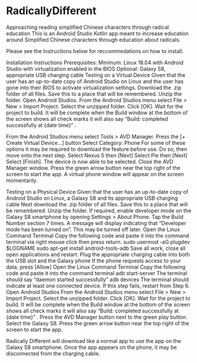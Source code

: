 # RadicallyDifferent
Approaching reading simplified Chinese characters through radical education
This is an Android Studio Kotlin app meant to increase education around Simplified Chinese characters through education about radicals.

Please see the Instructions below for reccommedations on how to install. 

Installation Instructions
Prerequisites:
Minimum: Linux 18.04 with Android Studio with virtualization enabled in the BIOS
Optional: Galaxy S8, appropriate USB charging cable
Testing on a Virtual Device
Given that the user has an up-to-date copy of Android Studio on Linux and the user has gone into their BIOS to activate virtualization settings.
Download the .zip folder of all files. Save this to a place that will be remembered. Unzip the folder.
Open Android Studios. From the Android Studios menu select File > New > Import Project. Select the unzipped folder. Click [OK].
Wait for the project to build. It will be complete when the Build window at the bottom of the screen shows all check marks it will also say “Build: completed successfully at {date time}” .

From the Android Studios menu select Tools > AVD Manager. 
Press the [+ Create Virtual Device…] button
Select Category: Phone
For some of these options it may be required to download the feature before use. Do so, then move onto the next step. 
Select Nexus 5 then [Next]
Select Pie then [Next]
Select [Finish]. The device is now able to be selected. Close the AVD Manager window.
Press the green arrow button near the top right of the screen to start the app. A virtual phone window will appear on the screen momentarily. 

Testing on a Physical Device
Given that the user has an up-to-date copy of Android Studio on Linux, a Galaxy S8 and its appropriate USB charging cable
Next download the .zip folder of all files. Save this to a place that will be remembered. Unzip the folder.
If required, enable developer mode on the Galaxy S8 smartphone by opening Settings > About Phone. Tap the Build Number section 7 times. A message will display indicating that “Developer mode has been turned on”. This may be turned off later.
Open the Linux Command Terminal
Copy the following code and paste it into the command terminal via right mouse click then press return.
 sudo usermod -aG plugdev $LOGNAME
sudo apt-get install android-tools-adb 
Save all work, close all open applications and restart. 
Plug the appropriate charging cable into both the USB slot and the Galaxy phone
If the phone requests access to your data, press [Allow]
Open the Linux Command Terminal
Copy the following code and paste it into the command terminal
adb start-server
The terminal should say “daemon started successfully” 
adb devices
The terminal should indicate at least one connected device. If this step fails, restart from Step 6.
Open Android Studios
From the Android Studios menu select File > New > Import Project. Select the unzipped folder. Click [OK].
Wait for the project to build. It will be complete when the Build window at the bottom of the screen shows all check marks it will also say “Build: completed successfully at {date time}” .
Press the AVD Manager button next to the green play button. Select the Galaxy S8. 
Press the green arrow button near the top right of the screen to start the app.

 Radically Different will download like a normal app to use the app on the Galaxy S8 smartphone. Once the app appears on the phone, it may be disconnected from the charging cable.
